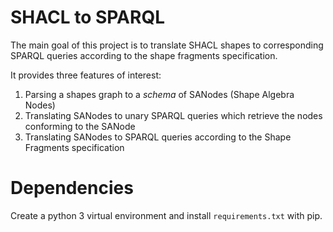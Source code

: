 # SHACL to SPARQL
The main goal of this project is to translate SHACL shapes to corresponding SPARQL queries according to the shape fragments specification.

It provides three features of interest:
1. Parsing a shapes graph to a *schema* of SANodes (Shape Algebra Nodes)
2. Translating SANodes to unary SPARQL queries which retrieve the nodes conforming to the SANode
3. Translating SANodes to SPARQL queries according to the Shape Fragments specification

# Dependencies
Create a python 3 virtual environment and install `requirements.txt` with pip.

